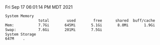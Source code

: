 Fri Sep 17 06:01:14 PM MDT 2021
```bash
System Memory
               total        used        free      shared  buff/cache   available
Mem:           7.7Gi       645Mi       5.1Gi       8.0Mi       1.9Gi       6.7Gi
Swap:          7.6Gi       201Mi       7.5Gi
System Storage
647M	.
```
